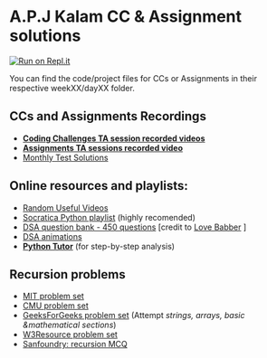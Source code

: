 # A.P.J Kalam CC & Assignment solutions

[![Run on Repl.it](https://repl.it/badge/github/vibhor-vibhav-au6/APJKalam)](https://repl.it/github/vibhor-vibhav-au6/APJKalam)

You can find the code/project files for CCs or Assignments in their respective weekXX/dayXX folder.

## CCs and Assignments Recordings  
- **[Coding Challenges TA session recorded videos](https://drive.google.com/drive/folders/1HHdeUZZGxVNMjWSCGfFB_9LcMNTb2qEW)**  
- **[Assignments TA sessions recorded video](https://drive.google.com/drive/folders/14yF4V2XDqXoKKdSZLMXRQ6F0txMJNb8A)**  
- [Monthly Test Solutions](https://drive.google.com/drive/folders/1glxGA6kHXn7gq-O9eHFSuJDJfDuInmB4?usp=sharing)  





## Online resources and playlists:  
- [Random Useful Videos](https://drive.google.com/drive/folders/16hsKcG3xVwg0myZTQAAU9KZ8X0K2of66?usp=sharing)  
- [Socratica Python playlist](https://www.youtube.com/redirect?event=video_description&redir_token=QUFFLUhqbmhqTkpmTFpPYUpacHJheXpnX2p2b3dURFVVQXxBQ3Jtc0tuS0NUTVJfbHp2VzV3UXM4NmFseVRmdzA4b0ZBZ19CSGdWUEpHUVFjeEFBMW1Cb2FZcllnTzFqZkpVRTliaWNMSGhxM3BIWVFFRlFQNUNQUk9kdkpwQ1gySjl5cXBrZG9tZmg1RFpseDgzdl80bzVwRQ&q=http%3A%2F%2Fbit.ly%2FPythonHelloWorld) (highly recomended)  
- [DSA question bank - 450 questions](https://docs.google.com/spreadsheets/d/1PqC0O_iRmxjx1kEz7f_q693g3rCGWq4UHUjX-wyCVy4/edit?usp=sharing)     [credit to [Love Babber](https://www.youtube.com/channel/UCQHLxxBFrbfdrk1jF0moTpw ) ]
- [DSA animations](https://visualgo.net/en)  
- **[Python Tutor](http://www.pythontutor.com/visualize.html#mode=edit)** (for step-by-step analysis)





## Recursion problems
- [MIT problem set](https://ocw.mit.edu/courses/electrical-engineering-and-computer-science/6-189-a-gentle-introduction-to-programming-using-python-january-iap-2011/lectures/MIT6_189IAP11_rec_problems.pdf)  
- [CMU problem set](http://www.cs.cmu.edu/~tcortina/activate/ct/lab8ques.pdf)  
- [GeeksForGeeks problem set](https://www.geeksforgeeks.org/recursion-practice-problems-solutions/) (Attempt *strings, arrays, basic &mathematical sections*)  
- [W3Resource problem set](https://www.w3resource.com/python-exercises/data-structures-and-algorithms/python-recursion.php)  
- [Sanfoundry: recursion MCQ](https://www.sanfoundry.com/python-questions-answers-recursion/)




